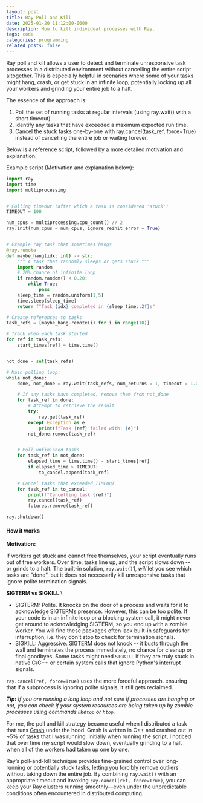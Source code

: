 ```yaml
---
layout: post
title: Ray Poll and Kill
date: 2025-01-20 11:12:00-0000
description: How to kill individual processes with Ray. 
tags: code
categories: programming
related_posts: false
---
```


Ray poll and kill allows a user to detect and terminate unresponsive task processes in a distributed environment without cancelling the entire script altogether. This is especially helpful in scenarios where some of your tasks might hang, crash, or get stuck in an infinite loop, potentially locking up all your workers and grinding your entire job to a halt.

The essence of the approach is:

1. Poll the set of running tasks at regular intervals (using ray.wait() with a short timeout).
2. Identify any tasks that have exceeded a maximum expected run time.
3. Cancel the stuck tasks one-by-one with ray.cancel(task_ref, force=True) instead of cancelling the entire job or waiting forever.

Below is a reference script, followed by a more detailed motivation and explanation.

Example script (Motivation and explanation below): 

```python
import ray
import time 
import multiprocessing


# Polling timeout (after which a task is considered 'stuck')
TIMEOUT = 100 

num_cpus = multiprocessing.cpu_count() // 2 
ray.init(num_cpus = num_cpus, ignore_reinit_error = True)


# Example ray task that sometimes hangs
@ray.remote
def maybe_hang(idx: int) -> str: 
    """ A task that randomly sleeps or gets stuck."""
    import random 
    # 20% chance of infinite loop
    if random.random() < 0.20: 
        while True:
            pass
    sleep_time = random.uniform(1,5)
    time.sleep(sleep_time)
    return f"Task {idx} completed in {sleep_time:.2f}s"

# Create references to tasks
task_refs = [maybe_hang.remote(i) for i in range(10)]

# Track when each task started
for ref in task_refs:
    start_times[ref] = time.time() 


not_done = set(task_refs)

# Main polling loop: 
while not_done:  
    done, not_done = ray.wait(task_refs, num_returns = 1, timeout = 1.0)

    # If any tasks have completed, remove them from not_done 
    for task_ref in done:
        # Attempt to retrieve the result
        try: 
            ray.get(task_ref)
        except Exception as e:
            print(f"Task {ref} failed with: {e}")
        not_done.remove(task_ref)


    # Poll unfinished tasks
    for task_ref in not_done:
        elapsed_time = time.time() - start_times[ref]
        if elapsed_time > TIMEOUT: 
            to_cancel.append(task_ref)

    # Cancel tasks that exceeded TIMEOUT 
    for task_ref in to_cancel:
        print(f"Cancelling task {ref}") 
        ray.cancel(task_ref)
        futures.remove(task_ref)

ray.shutdown()
```

#### How it works

**Motivation:**

If workers get stuck and cannot free themselves, your script eventually runs out of free workers. Over time, tasks line up, and the script slows down -- or grinds to a halt. The built-in solution, ``ray.wait()``1, _will_ let you see which tasks are "done", but it does not necessarily kill unresponsive tasks that ignore polite termination signals. 

**SIGTERM vs SIGKILL** \\
* SIGTERM: Polite. It knocks on the door of a process and waits for it to acknowledge SIGTERMs presence. However, this can be too polite. If your code is in an infinite loop or a blocking system call, it might never get around to acknowledging SIGTERM, so you end up with a zombie worker.  You will find these packages often lack built-in safeguards for interruption, i.e. they don't stop to check for termination signals. 
* SIGKILL: Aggressive. SIGTERM does not knock -- it busts through the wall and terminates the process immediately, no chance for cleanup or final goodbyes. Some tasks might need ``SIGKILL`` if they are truly stuck in native C/C++ or certain system calls that ignore Python's interrupt signals. 

```ray.cancel(ref, force=True)``` uses the more forceful approach. ensuring that if a subprocess is ignoring polite signals, it still gets reclaimed.


**_Tip_:** _If you are running a long loop and not sure if processes are hanging or not, you can check if your system resources are being taken up by zombie processes using commands like```top``` or ```htop```._

For me, the poll and kill strategy became useful when I distributed a task that runs [Gmsh](https://gmsh.info) under the hood. Gmsh is written in C++ and crashed out in ~5% of tasks that I was running. Initially when running the script, I noticed that over time my script would slow down, eventually grinding to a halt when all of the workers had taken up one by one.


Ray’s poll-and-kill technique provides fine-grained control over long-running or potentially stuck tasks, letting you forcibly remove outliers without taking down the entire job. By combining ```ray.wait()``` with an appropriate timeout and invoking ```ray.cancel(ref, force=True)```, you can keep your Ray clusters running smoothly—even under the unpredictable conditions often encountered in distributed computing.





